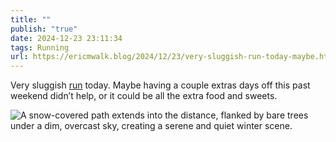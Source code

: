 ```yaml
---
title: ""
publish: "true"
date: 2024-12-23 23:11:34
tags: Running
url: https://ericmwalk.blog/2024/12/23/very-sluggish-run-today-maybe.html
---
```


Very sluggish [run](https://strava.com/activities/13174464663) today. Maybe having a couple extras days off this past weekend didn’t help, or it could be all the extra food and sweets.

![A snow-covered path extends into the distance, flanked by bare trees under a dim, overcast sky, creating a serene and quiet winter scene.](https://ericmwalk.blog/uploads/2024/img-1438.jpeg)